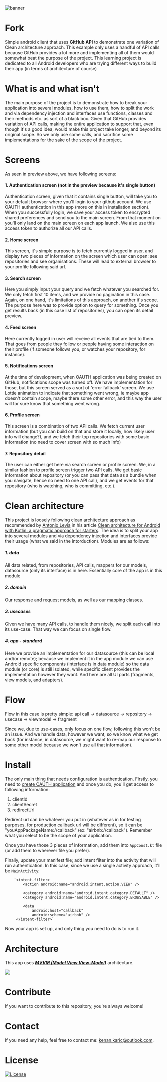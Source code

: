 ![banner](https://user-images.githubusercontent.com/30006970/115849118-ddafdc80-a424-11eb-80cc-5d52394ddd6c.png)

# Fork
Simple android client that uses **GitHub API** to demonstrate one variation of Clean architecture approach. This example only uses a handful of API calls because GitHub provides a lot more and implementing all of them would somewhat beat the purpose of the project.
This learning project is dedicated to all Android developers who are trying different ways to build their app (in terms of architecture of course)

# What is and what isn't
The main purpose of the project is to demonstrate how to break your application into several modules, how to use them, how to split the work and via dependency injection and interfaces use functions, classes and their methods etc. as sort of a black box. Given that GitHub provides variation of API calls, making the entire application to support that, even though it's a good idea, would make this project take longer, and beyond its original scope.
So we only use some calls, and sacrifice some implementations for the sake of the scope of the project.

# Screens
As seen in preview above, we have following screens:
#### 1. Authentication screen (not in the preview because it's single button)
Authentication screen, given that it contains single button, will take you to your default browser where you'll login to your github account. We use OAUTH authentication in this app (more on this in installation section). When you successfully login, we save your access token to encrypted shared preferences and send you to the main screen. From that moment on you'll only land on the main screen on each app launch. We also use this access token to authorize all our API calls.
#### 2. Home screen
This screen, it's simple purpose is to fetch currently logged in user, and display two pieces of information on the screen which user can open: see repositories and see organisations. These will lead to external browser to your profile following said url.
#### 3. Search screen
Here you simply input your query and we fetch whatever you searched for. We only fetch first 10 items, and we provide no pagination in this case. Again, on one hand, it's limitations of this approach, on another it's scope. The purpose here was to provide option to query for something. Once you get results back (in this case list of repositories), you can open its detail preview.
#### 4. Feed screen
Here currently logged in user will receive all events that are tied to them. That goes from people they follow or people having some interaction on their profile (if someone follows you, or watches your repository, for instance).
#### 5. Notifications screen
At the time of development, when OAUTH application was being created on GitHub, notifications scope was turned off. We have implementation for those, but this screen served as a sort of 'error fallback' screen. We use Lottie animation to indicate that something went wrong, ie maybe app doesn't contain scope, maybe there some other error, and this way the user will for sure know that something went wrong.
#### 6. Profile screen
This screen is a combination of two API calls. We fetch current user information (but you can build on that and store it locally, how likely user info will change?), and we fetch their top repositories with some basic information (no need to cover screen with so much info)
#### 7. Repository detail
The user can either get here via search screen or profile screen. We, in a similar fashion to profile screen trigger two API calls. We get basic information about repository (or you can pass that data as a bundle when you navigate, hence no need to one API call), and we get events for that repository (who is watching, who is committing, etc.).

# Clean architecture
This project is loosely following clean architecture approach as recommended by [Antonio Levia](https://antonioleiva.com/) in his article [Clean architecture for Android with Kotlin: a pragmatic approach for starters](https://antonioleiva.com/clean-architecture-android/). The idea is to split your app into several modules and via dependency injection and interfaces provide their usage (what we said in the intorduction).
Modules are as follows:
##### 1. data
All data related, from repositories, API calls, mappers for our models, datasource (only its interface) is in here. Essentially core of the app is in this module
##### 2. domain
Our response and request models, as well as our mapping classes.
##### 3. usecases
Given we have many API calls, to handle them nicely, we split each call into its use-case. That way we can focus on single flow.
##### 4. app - standard
Here we provide an implementation for our datasource (this can be local and/or remote); because we implement it in the app module we can use Android specific components (interface is in data module) so the data module (or core) is still isolated, while specific client provides the implementation however they want.
And here are all UI parts (fragments, view models, and adapters).

# Flow
Flow in this case is pretty simple:
api call -> datasource -> repository -> usecase -> viewmodel -> fragment

Since we, due to use-cases, only focus on one flow, following this won't be an issue. And we handle data, however we want, so we know what we get back (for instance, in datasource, we might want to re-map our response to some other model because we won't use all that information).

# Install
The only main thing that needs configuration is authentication.
Firstly, you need to [create OAUTH application](https://docs.github.com/en/developers/apps/creating-an-oauth-app) and once you do, you'll get access to following information:
1. clientId
2. clientSecret
3. redirectUrl

Redirect url can be whatever you put in (whatever as in for testing purposes, for production callback url will be different), so it can be "youAppPackageName://callback" (ex: "airbnb://callback"). Remember what you select to be the scope of your application.

Once you have those 3 pieces of information, add them into `AppConst.kt` file (or add them to wherever file you prefer).

Finally, update your manifest file; add intent filter into the activity that will run authentication. In this case, since we use a single activity approach, it'll be `MainActivity`:

```
    `<intent-filter>
        <action android:name="android.intent.action.VIEW" />

        <category android:name="android.intent.category.DEFAULT" />
        <category android:name="android.intent.category.BROWSABLE" />

        <data
            android:host="callback"
            android:scheme="airbnb" />
     </intent-filter>`
```

Now your app is set up, and only thing you need to do is to run it.

# Architecture

This app uses [***MVVM (Model View View-Model)***](https://developer.android.com/jetpack/docs/guide#recommended-app-arch) architecture.

![](https://developer.android.com/topic/libraries/architecture/images/final-architecture.png)

# Contribute

If you want to contribute to this repository, you're always welcome!

# Contact

If you need any help, feel free to contact me: kenan.karic@outlook.com.

# License
[![License](https://img.shields.io/badge/License-Apache%202.0-blue.svg)](https://opensource.org/licenses/Apache-2.0)
